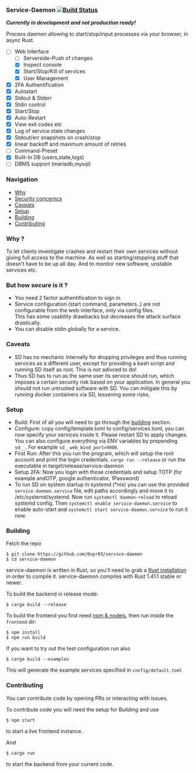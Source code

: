### Service-Daemon [![Build Status](https://travis-ci.com/0xpr03/service-daemon.svg?branch=master)](https://travis-ci.com/0xpr03/service-daemon)

***Currently in development and not production ready!***

Process daemon allowing to start/stop/input processes via your browser, in async Rust.

- [ ] Web Interface
  - [ ] Serverside-Push of changes
  - [X] Inspect console
  - [X] Start/Stop/Kill of services
  - [X] User Management
- [X] 2FA Authentification
- [X] Autostart
- [X] Stdout & Stderr
- [X] Stdin control
- [X] Start/Stop
- [X] Auto-Restart
- [X] View exit codes etc
- [x] Log of service state changes
- [X] Stdout/err snapshots on crash/stop
- [X] linear backoff and maximum amount of retries
- [ ] Command-Preset
- [X] Built-In DB (users,state,logs)
- [ ] DBMS support (mariadb,mysql)

### Navigation

- [Why](#why-)
- [Security concerncs](#but-how-secure-is-it-)
- [Caveats](#caveats)
- [Setup](#setup)
- [Building](#building)
- [Contributing](#contributing)

### Why ?

To let clients investigate crashes and restart their own services without giving full access to the machine.
As well as starting/stopping stuff that doesn't have to be up all day.
And to monitor new software, unstable services etc.

### But how secure is it ?

- You need 2 factor authentification to sign in.
- Service configuration (start command, parameters..) are not configurable from the web-interface, only via config files.  
  This has some usability drawbacks but decreases the attack surface drastically.
- You can disable stdin globally for a service.

### Caveats

- SD has no mechanic internally for dropping privileges and thus running services as a different user, except for providing a bash script and running SD itself as root. This is *not* adivced to do!
- Thus SD has to run as the same user its service should run, which imposes a certain security risk based on your application. In general you should not run untrusted software with SD. You can mitigate this by running docker containers via SD, lessening some risks.

### Setup

- Build: First of all you will need to go through the [building](#building) section.
- Configure: copy config/template.toml to config/services.toml, you can now specify your services inside it. Please restart SD to apply changes.  
  You can also configure everything via ENV variables by prepending `sd__`. For example `sd__web_bind_port=9000`.
- First Run: After this you run the program, which will setup the root account and print the login credentials. `cargo run --release` or run the executable in target/release/service-daemon
- Setup 2FA: Now you login with those credentials and setup TOTP (for example andOTP, google authenticator, 1Password)
- To run SD on system startup in systemd (*nix) you can use the provided `service-daemon.service` file, edit paths accordingly and move it to /etc/systemd/systemd. Now run `systemctl daemon-reload` to reload systemd config. Then `systemctl enable service-daemon.service` to enable auto-start and `systemctl start service-daemon.service` to run it now.

### Building

Fetch the repo
```
$ git clone https://github.com/0xpr03/service-daemon
$ cd service-daemon
```

service-daemon is written in Rust, so you'll need to grab a
[Rust installation](https://www.rust-lang.org/) in order to compile it.
service-daemon compiles with Rust 1.41.1 stable or newer.

To build the backend in release mode:

```
$ cargo build --release
```

To build the frontend you first need [npm & nodejs](https://nodejs.org/en/), then run inside the `frontend` dir:

```
$ npm install
$ npm run build
```

If you want to try out the test configuration run also
```
$ cargo build --examples
```
This will generate the example services specified in `config/default.toml`
### Contributing

You can contribute code by opening PRs or interacting with issues.

To contribute code you will need the setup for Building and use
```
$ npm start
```
to start a live frontend instance.

And 
```
$ cargo run
```
to start the backend from your current code.
